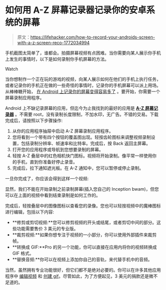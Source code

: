 # 如何用 A-Z 屏幕记录器记录你的安卓系统的屏幕

> 原文：<https://lifehacker.com/how-to-record-your-androids-screen-with-a-z-screen-reco-1772034994>

手机截图太简单了，谁都会。拍摄屏幕视频有点困难。当你需要向某人展示你手机上发生的事情时，以下是如何录制你手机屏幕的方法。

Watch

当你想制作一个正在玩的游戏的视频，向某人展示如何在他们的手机上执行任务，或者记录你的手机正在做的一些奇怪的事情时，记录你的手机屏幕可以派上用场。从棒棒糖开始， [在 Android 上记录你的屏幕变得容易多了](http://www.androidpolice.com/2014/11/06/lollipop-feature-spotlight-apps-can-now-capture-screen-recordings-without-root/) 。要开始，你需要一个屏幕录制应用程序。

Android 上不缺记录屏幕的应用，但迄今为止我找到的最好的应用是 [**A-Z 屏幕记录器**](https://play.google.com/store/apps/details?id=com.hecorat.screenrecorder.free) 。不需要 root，没有录制长度限制，不加水印，无广告。不错的交易。下载完成后，请按照以下步骤操作:

1.  从你的应用程序抽屉中启动 A-Z 屏幕录制应用程序。
2.  您将看到一个带有四个按钮的覆盖图出现。轻按齿轮图标来调整视频录制设置，包括录制分辨率、帧速率和比特率。完成后，按 Back 返回主屏幕。
3.  打开您的应用程序或导航到您想要录制的屏幕。
4.  轻按 A-Z 叠层中的红色相机快门图标。视频将开始录制。像平常一样使用你的手机，直到你准备好停止录音。
5.  完成后，拉下通知遮光板。在 A-Z 通知中，您可以暂停或停止录制。

一旦你完成了，你应该会得到这样一个视频:

显然，我们不能在开始录制之前录制屏幕(插入您自己的 Inception bwam)，但您可以在上面的视频中看到结束录制是如何工作的。

完成后，轻按叠层中的图像图标以查看您的录像。您也可以轻按视频中的魔棒图标进行编辑，包括以下内容:

*   **修剪或剪切视频:**您可以修剪视频的开头或结尾，或者剪切中间的部分。这些功能需要售价 3 美元的专业版。
*   **裁剪视频:**如果你想专注于视频的一小部分，你可以使用外部插件来裁剪帧。
*   **转换成 GIF:**Pro 的另一个功能，你可以直接在应用内将你的视频转换成 GIF 格式。
*   **替换音频:**你可以在视频上添加你自己的音轨，来代替手机中的音频。

当然，虽然拥有专业功能很好，但它们都不是绝对必要的。你可以在许多其他应用程序中 [编辑视频](http://lifehacker.com/the-basics-of-video-editing-the-complete-guide-5785558) 和 [创建 gif](http://lifehacker.com/the-complete-guide-to-making-animated-gifs-1503276993)。尽管如此，为了方便起见，3 美元的捐款还是微不足道的。